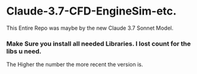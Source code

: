 # Claude-3.7-CFD-EngineSim-etc.
This Entire Repo was maybe by the new Claude 3.7 Sonnet Model. 

### Make Sure you install all needed Libraries. I lost count for the libs u need. 
The Higher the number the more recent the version is. 
